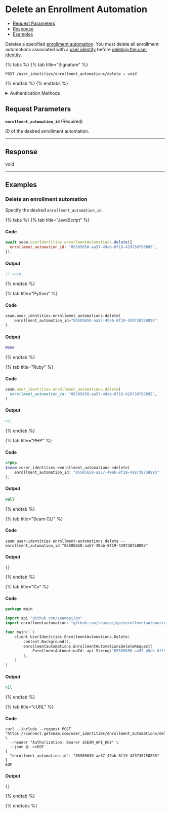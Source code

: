 # Delete an Enrollment Automation

- [Request Parameters](./#request-parameters)
- [Response](./#response)
- [Examples](./#examples)

Deletes a specified [enrollment automation](https://docs.seam.co/latest/capability-guides/mobile-access-in-development/issuing-mobile-credentials-from-an-access-control-system). You must delete all enrollment automations associated with a [user identity](https://docs.seam.co/latest/capability-guides/mobile-access-in-development/managing-mobile-app-user-accounts-with-user-identities#what-is-a-user-identity) before [deleting the user identity](https://docs.seam.co/latest/api/user_identities/delete).

{% tabs %}
{% tab title="Signature" %}
```
POST /user_identities/enrollment_automations/delete ⇒ void
```
{% endtab %}
{% endtabs %}

<details>

<summary>Authentication Methods</summary>

- API key
- Personal access token
  <br>Must also include the `seam-workspace` header in the request.

To learn more, see [Authentication](https://docs.seam.co/latest/api/authentication).
</details>

## Request Parameters

**`enrollment_automation_id`**  (Required)

ID of the desired enrollment automation.

---


## Response

void

---

## Examples

### Delete an enrollment automation

Specify the desired `enrollment_automation_id`.

{% tabs %}
{% tab title="JavaScript" %}
#### Code

```javascript
await seam.userIdentities.enrollmentAutomations.delete({
  enrollment_automation_id: "05505650-aa57-49ab-8f19-429738758895",
});
```

#### Output

```javascript
// void
```
{% endtab %}

{% tab title="Python" %}
#### Code

```python
seam.user_identities.enrollment_automations.delete(
    enrollment_automation_id="05505650-aa57-49ab-8f19-429738758895"
)
```

#### Output

```python
None
```
{% endtab %}

{% tab title="Ruby" %}
#### Code

```ruby
seam.user_identities.enrollment_automations.delete(
  enrollment_automation_id: "05505650-aa57-49ab-8f19-429738758895",
)
```

#### Output

```ruby
nil
```
{% endtab %}

{% tab title="PHP" %}
#### Code

```php
<?php
$seam->user_identities->enrollment_automations->delete(
    enrollment_automation_id: "05505650-aa57-49ab-8f19-429738758895"
);
```

#### Output

```php
null
```
{% endtab %}

{% tab title="Seam CLI" %}
#### Code

```seam_cli
seam user-identities enrollment-automations delete --enrollment_automation_id "05505650-aa57-49ab-8f19-429738758895"
```

#### Output

```seam_cli
{}
```
{% endtab %}

{% tab title="Go" %}
#### Code

```go
package main

import api "github.com/seamapi/go"
import enrollmentautomations "github.com/seamapi/go/enrollmentautomations"

func main() {
	client.UserIdentities.EnrollmentAutomations.Delete(
		context.Background(),
		enrollmentautomations.EnrollmentAutomationsDeleteRequest{
			EnrollmentAutomationId: api.String("05505650-aa57-49ab-8f19-429738758895"),
		},
	)
}
```

#### Output

```go
nil
```
{% endtab %}

{% tab title="cURL" %}
#### Code

```curl
curl --include --request POST "https://connect.getseam.com/user_identities/enrollment_automations/delete" \
  --header "Authorization: Bearer $SEAM_API_KEY" \
  --json @- <<EOF
{
  "enrollment_automation_id": "05505650-aa57-49ab-8f19-429738758895"
}
EOF
```

#### Output

```curl
{}
```
{% endtab %}

{% endtabs %}


